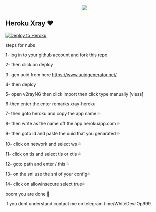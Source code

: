 <p align="center">

  <img src="https://readme-typing-svg.herokuapp.com/?lines=Amazing+Heroku+Xray+Tool&font=Fira%20Code&center=true&width=380&height=50">


## Heroku Xray ❤️


<p><a href="https://dashboard.heroku.com/new?template=https://github.com/OsharaShaveen/Heroku-Xray"> <img src="https://www.herokucdn.com/deploy/button.svg" alt="Deploy to Heroku" /></a></p>

steps for nubs

1- log in to your github account and fork this repo

2- then click on deploy 

3- gen uuid from here https://www.uuidgenerator.net/

4- then deploy

5- open v2rayNG then click import then click type manually [vless]

6-then enter the enter remarks xray-heroku

7- then goto heroku and copy the app name 💦

8- then write as the name off the app.herokuapp.com 💦

9- then goto id and paste the uuid that you genarated 💦

10- click on network and select ws 💦 

11- click on tls and select tls or xtls 💦

12- goto path and enter / this 💦

13- on the sni use the sni of your config💦

14- click on allowinsecure select true💦

boom you are done 👀

if you dont understand contact me on telegram
t.me/WhiteDevilOp999
